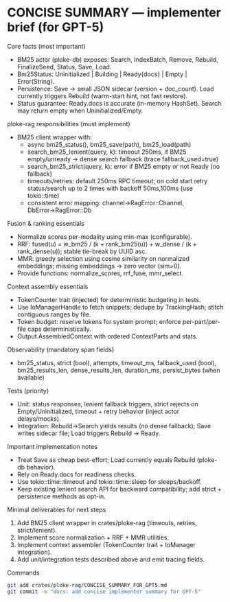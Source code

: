 # CONCISE SUMMARY — implementer brief (for GPT-5)

Core facts (most important)
- BM25 actor (ploke-db) exposes: Search, IndexBatch, Remove, Rebuild, FinalizeSeed, Status, Save, Load.
- Bm25Status: Uninitialized | Building | Ready{docs} | Empty | Error(String).
- Persistence: Save → small JSON sidecar (version + doc_count). Load currently triggers Rebuild (warm-start hint, not fast restore).
- Status guarantee: Ready.docs is accurate (in-memory HashSet). Search may return empty when Uninitialized/Empty.

ploke-rag responsibilities (must implement)
- BM25 client wrapper with:
  - async bm25_status(), bm25_save(path), bm25_load(path)
  - search_bm25_lenient(query, k): timeout 250ms, if BM25 empty/unready -> dense search fallback (trace fallback_used=true)
  - search_bm25_strict(query, k): error if BM25 empty or not Ready (no fallback)
  - timeouts/retries: default 250ms RPC timeout; on cold start retry status/search up to 2 times with backoff 50ms,100ms (use tokio::time)
  - consistent error mapping: channel→RagError::Channel, DbError→RagError::Db

Fusion & ranking essentials
- Normalize scores per-modality using min-max (configurable).
- RRF: fused(u) = w_bm25 / (k + rank_bm25(u)) + w_dense / (k + rank_dense(u)); stable tie-break by UUID asc.
- MMR: greedy selection using cosine similarity on normalized embeddings; missing embeddings → zero vector (sim=0).
- Provide functions: normalize_scores, rrf_fuse, mmr_select.

Context assembly essentials
- TokenCounter trait (injected) for deterministic budgeting in tests.
- Use IoManagerHandle to fetch snippets; dedupe by TrackingHash; stitch contiguous ranges by file.
- Token budget: reserve tokens for system prompt; enforce per-part/per-file caps deterministically.
- Output AssembledContext with ordered ContextParts and stats.

Observability (mandatory span fields)
- bm25_status, strict (bool), attempts, timeout_ms, fallback_used (bool), bm25_results_len, dense_results_len, duration_ms, persist_bytes (when available)

Tests (priority)
- Unit: status responses, lenient fallback triggers, strict rejects on Empty/Uninitialized, timeout + retry behavior (inject actor delays/mocks).
- Integration: Rebuild→Search yields results (no dense fallback); Save writes sidecar file; Load triggers Rebuild → Ready.

Important implementation notes
- Treat Save as cheap best-effort; Load currently equals Rebuild (ploke-db behavior).
- Rely on Ready.docs for readiness checks.
- Use tokio::time::timeout and tokio::time::sleep for sleeps/backoff.
- Keep existing lenient search API for backward compatibility; add strict + persistence methods as opt-in.

Minimal deliverables for next steps
1. Add BM25 client wrapper in crates/ploke-rag (timeouts, retries, strict/lenient).
2. Implement score normalization + RRF + MMR utilities.
3. Implement context assembler (TokenCounter trait + IoManager integration).
4. Add unit/integration tests described above and emit tracing fields.

Commands
```bash
git add crates/ploke-rag/CONCISE_SUMMARY_FOR_GPT5.md
git commit -m "docs: add concise implementer summary for GPT-5"
```
